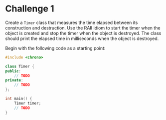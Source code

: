 # Challenge 1

Create a `Timer` class that measures the time elapsed between its construction and destruction. Use the RAII idiom to start the timer when the object is created and stop the timer when the object is destroyed. The class should print the elapsed time in milliseconds when the object is destroyed.

Begin with the following code as a starting point:

```cpp
#include <chrono>

class Timer {
public:
    // TODO
private:
    // TODO
};

int main() {
    Timer timer;
    // TODO
}
```